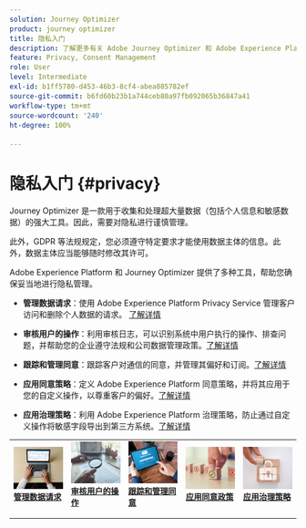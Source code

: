 ```yaml
---
solution: Journey Optimizer
product: journey optimizer
title: 隐私入门
description: 了解更多有关 Adobe Journey Optimizer 和 Adobe Experience Platform 隐私的信息。
feature: Privacy, Consent Management
role: User
level: Intermediate
exl-id: b1ff5780-d453-46b3-8cf4-abea085782ef
source-git-commit: b6fd60b23b1a744ceb80a97fb092065b36847a41
workflow-type: tm+mt
source-wordcount: '240'
ht-degree: 100%

---
```


# 隐私入门 {#privacy}

Journey Optimizer 是一款用于收集和处理超大量数据（包括个人信息和敏感数据）的强大工具。因此，需要对隐私进行谨慎管理。

此外，GDPR 等法规规定，您必须遵守特定要求才能使用数据主体的信息。此外，数据主体应当能够随时修改其许可。

Adobe Experience Platform 和 Journey Optimizer 提供了多种工具，帮助您确保妥当地进行隐私管理。

* **管理数据请求**：使用 Adobe Experience Platform Privacy Service 管理客户访问和删除个人数据的请求。 [了解详情](requests.md)

* **审核用户的操作**：利用审核日志，可以识别系统中用户执行的操作、排查问题，并帮助您的企业遵守法规和公司数据管理政策。[了解详情](audit-logs.md)

* **跟踪和管理同意**：跟踪客户对通信的同意，并管理其偏好和订阅。[了解详情](opt-out.md)

* **应用同意策略**：定义 Adobe Experience Platform 同意策略，并将其应用于您的自定义操作，以尊重客户的偏好。[了解详情](../action/consent.md)

* **应用治理策略**：利用 Adobe Experience Platform 治理策略，防止通过自定义操作将敏感字段导出到第三方系统。[了解详情](../action/action-privacy.md)

<table style="table-layout:fixed"><tr style="border: 0;">
<td>
<a href="requests.md">
<img alt="潜在客户" src="../assets/do-not-localize/privacy-request.jpeg">
</a>
<div><a href="requests.md"><strong>管理数据请求</strong>
</div>
<p>
</td>
<td>
<a href="audit-logs.md">
<img alt="不频繁" src="../assets/do-not-localize/privacy-audit.jpeg">
</a>
<div>
<a href="audit-logs.md"><strong>审核用户的操作</strong></a>
</div>
<p></td>
<td>
<a href="opt-out.md">
<img alt="验证" src="../assets/do-not-localize/privacy-track-consent.jpeg">
</a>
<div>
<a href="opt-out.md"><strong>跟踪和管理同意</strong></a>
</div>
<p>
</td>
<td>
<a href="../action/consent.md">
<img alt="验证" src="../assets/do-not-localize/privacy-consent-policies.jpeg">
</a>
<div>
<a href="../action/consent.md"><strong>应用同意政策</strong></a>
</div>
<p>
</td>
<td>
<a href="../action/action-privacy.md">
<img alt="验证" src="../assets/do-not-localize/privacy-governance.jpeg">
</a>
<div>
<a href="../action/action-privacy.md"><strong>应用治理策略</strong></a>
</div>
<p>
</td>
</tr></table>
